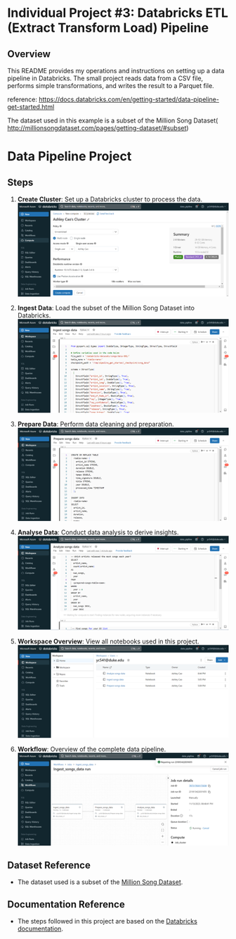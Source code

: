 # Individual Project #3: Databricks ETL (Extract Transform Load) Pipeline

## Overview
This README provides my operations and instructions on setting up a data pipeline in Databricks. The small project reads data from a CSV file, performs simple transformations, and writes the result to a Parquet file.

 reference: https://docs.databricks.com/en/getting-started/data-pipeline-get-started.html

The dataset used in this example is a subset of the Million Song Dataset( http://millionsongdataset.com/pages/getting-dataset/#subset)

# Data Pipeline Project

## Steps

1. **Create Cluster**: Set up a Databricks cluster to process the data.
    ![alt text](./images/create_cluster.PNG)

2. **Ingest Data**: Load the subset of the Million Song Dataset into Databricks.
    ![alt text](./images/ingest_data.PNG)

3. **Prepare Data**: Perform data cleaning and preparation.
    ![alt text](./images/prepare_data.PNG)

4. **Analyse Data**: Conduct data analysis to derive insights.
    ![alt text](./images/analyse_data.PNG)

5. **Workspace Overview**: View all notebooks used in this project.
    ![alt text](./images/workspace.PNG)

6. **Workflow**: Overview of the complete data pipeline.
    ![alt text](./images/workflow.PNG)

## Dataset Reference

- The dataset used is a subset of the [Million Song Dataset](http://millionsongdataset.com/pages/getting-dataset/#subset).

## Documentation Reference

- The steps followed in this project are based on the [Databricks documentation](https://docs.databricks.com/en/getting-started/data-pipeline-get-started.html).